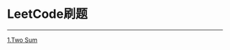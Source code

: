 # LeetCode刷题
-------------------------
[1.Two Sum](https://github.com/energystoryhhl/LeetCode/tree/master/twosum)
